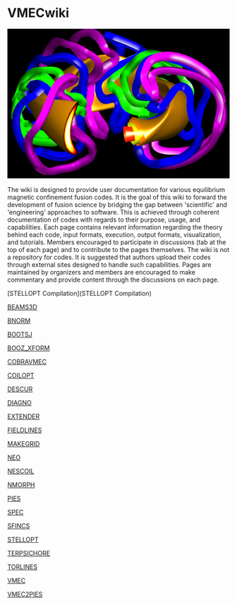 VMECwiki
========

![NCSX VMEC Free boundary run with coils\"](images/NCSX_art_sm.png)

The wiki is designed to provide user documentation for various
equilibrium magnetic confinement fusion codes. It is the goal of this
wiki to forward the development of fusion science by bridging the gap
between \'scientific\' and \'engineering\' approaches to software. This
is achieved through coherent documentation of codes with regards to
their purpose, usage, and capabilities. Each page contains relevant
information regarding the theory behind each code, input formats,
execution, output formats, visualization, and tutorials. Members
encouraged to participate in discussions (tab at the top of each page)
and to contribute to the pages themselves. The wiki is not a repository
for codes. It is suggested that authors upload their codes through
external sites designed to handle such capabilities. Pages are
maintained by organizers and members are encouraged to make commentary
and provide content through the discussions on each page.

[STELLOPT Compilation](STELLOPT Compilation)

[BEAMS3D](BEAMS3D)

[BNORM](BNORM)

[BOOTSJ](BOOTSJ)

[BOOZ\_XFORM](BOOZ_XFORM)

[COBRAVMEC](COBRAVMEC)

[COILOPT](COILOPT)

[DESCUR](DESCUR)

[DIAGNO](DIAGNO)

[EXTENDER](EXTENDER)

[FIELDLINES](FIELDLINES)

[MAKEGRID](MAKEGRID)

[NEO](NEO)

[NESCOIL](NESCOIL)

[NMORPH](NMORPH)

[PIES](PIES)

[SPEC](https://princetonuniversity.github.io/SPEC/)

[SFINCS](SFINCS)

[STELLOPT](STELLOPT)

[TERPSICHORE](TERPSICHORE)

[TORLINES](TORLINES)

[VMEC](VMEC)

[VMEC2PIES](VMEC2PIES)
